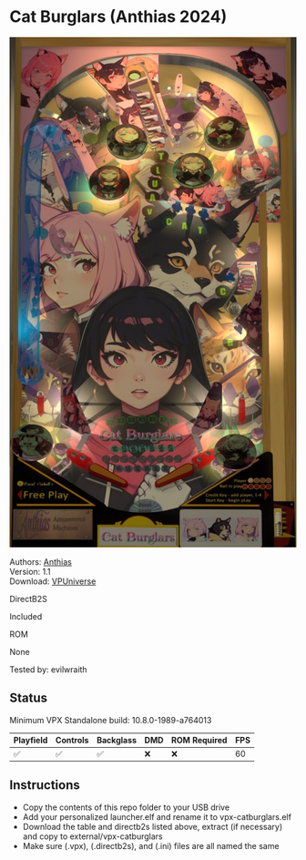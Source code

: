 # Cat Burglars (Anthias 2024)

![Table Preview](../../images/vpx-catburglars.jpg)

Authors: [Anthias](https://vpuniverse.com/profile/69616-anthias/)  
Version: 1.1  
Download: [VPUniverse](https://vpuniverse.com/files/file/22051-cat-burglars-anthias-2024-original-em-b2s/)

DirectB2S

Included

ROM

None

Tested by: evilwraith

## Status 

Minimum VPX Standalone build: 10.8.0-1989-a764013

| Playfield | Controls | Backglass | DMD | ROM Required | FPS | 
|-----------|----------|-----------|-----|--------------|-----|
| :white_check_mark: | :white_check_mark: | :white_check_mark: | :x: | :x: | 60 |

## Instructions

- Copy the contents of this repo folder to your USB drive
- Add your personalized launcher.elf and rename it to vpx-catburglars.elf
- Download the table and directb2s listed above, extract (if necessary) and copy to external/vpx-catburglars
- Make sure (.vpx), (.directb2s), and (.ini) files are all named the same
